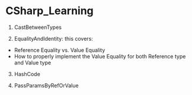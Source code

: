 # CSharp_Learning

1. CastBetweenTypes

2. EqualityAndIdentity: this covers:
- Reference Equality vs. Value Equality
- How to properly implement the Value Equality for both Reference type and Value type


3. HashCode

4. PassParamsByRefOrValue